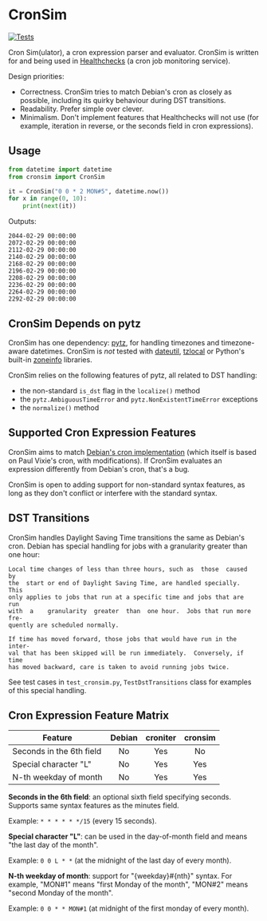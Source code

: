 # CronSim

[![Tests](https://github.com/cuu508/cronsim/actions/workflows/pytest.yml/badge.svg)](https://github.com/cuu508/cronsim/actions/workflows/pytest.yml)

Cron Sim(ulator), a cron expression parser and evaluator. CronSim is written
for and being used in [Healthchecks](https://github.com/healthchecks/healthchecks/)
(a cron job monitoring service).

Design priorities:

* Correctness. CronSim tries to match Debian's cron as closely as possible,
  including its quirky behaviour during DST transitions.
* Readability. Prefer simple over clever.
* Minimalism. Don't implement features that Healthchecks will not use
  (for example, iteration in reverse, or the seconds field in cron expressions).

## Usage

```python
from datetime import datetime
from cronsim import CronSim

it = CronSim("0 0 * 2 MON#5", datetime.now())
for x in range(0, 10):
    print(next(it))
```

Outputs:

```
2044-02-29 00:00:00
2072-02-29 00:00:00
2112-02-29 00:00:00
2140-02-29 00:00:00
2168-02-29 00:00:00
2196-02-29 00:00:00
2208-02-29 00:00:00
2236-02-29 00:00:00
2264-02-29 00:00:00
2292-02-29 00:00:00
```

## CronSim Depends on pytz

CronSim has one dependency: [pytz](https://pythonhosted.org/pytz/), for
handling timezones and timezone-aware datetimes. CronSim is *not* tested with
[dateutil](https://github.com/dateutil/dateutil),
[tzlocal](https://github.com/regebro/tzlocal) or Python's built-in
[zoneinfo](https://docs.python.org/3/library/zoneinfo.html) libraries.

CronSim relies on the following features of pytz, all related to DST handling:

* the non-standard `is_dst` flag in the `localize()` method
* the `pytz.AmbiguousTimeError` and `pytz.NonExistentTimeError` exceptions
* the `normalize()` method

## Supported Cron Expression Features

CronSim aims to match [Debian's cron implementation](https://salsa.debian.org/debian/cron/-/tree/master/)
(which itself is based on Paul Vixie's cron, with modifications). If CronSim evaluates
an expression differently from Debian's cron, that's a bug.

CronSim is open to adding support for non-standard syntax features, as long as
they don't conflict or interfere with the standard syntax.

## DST Transitions

CronSim handles Daylight Saving Time transitions the same as
Debian's cron. Debian has special handling for jobs with a granularity
greater than one hour:

```
Local time changes of less than three hours, such as  those  caused  by
the  start or end of Daylight Saving Time, are handled specially.  This
only applies to jobs that run at a specific time and jobs that are  run
with  a    granularity  greater  than  one hour.  Jobs that run more fre-
quently are scheduled normally.

If time has moved forward, those jobs that would have run in the inter-
val that has been skipped will be run immediately.  Conversely, if time
has moved backward, care is taken to avoid running jobs twice.
```

See test cases in `test_cronsim.py`, `TestDstTransitions` class
for examples of this special handling.

## Cron Expression Feature Matrix

| Feature                  | Debian | croniter | cronsim |
| ------------------------ | :----: | :------: | :-----: |
| Seconds in the 6th field | No     | Yes      | No      |
| Special character "L"    | No     | Yes      | Yes     |
| N-th weekday of month    | No     | Yes      | Yes     |


**Seconds in the 6th field**: an optional sixth field specifying seconds. Supports
same syntax features as the minutes field.

Example: `* * * * * */15` (every 15 seconds).

**Special character "L"**: can be used in the day-of-month field and means
"the last day of the month".

Example: `0 0 L * *` (at the midnight of the last day of every month).

**N-th weekday of month**: support for "{weekday}#{nth}" syntax.
For example, "MON#1" means "first Monday of the month", "MON#2" means "second Monday
of the month".

Example: `0 0 * * MON#1` (at midnight of the first monday of every month).